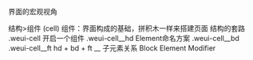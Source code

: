 界面的宏观视角

结构>组件 (cell)
组件：界面构成的基础，拼积木一样来搭建页面
结构的套路
.weui-cell  开启一个组件
  .weui-cell__hd  Element命名方案
  .weui-cell__bd
  .weui-cell__ft
hd + bd + ft
__ 子元素关系  Block Element Modifier